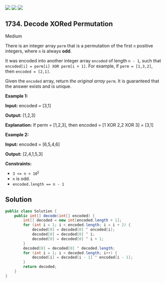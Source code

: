 [![](https://img.shields.io/github/stars/javadev/LeetCode-in-Java?label=Stars&style=flat-square)](https://github.com/javadev/LeetCode-in-Java)
[![](https://img.shields.io/github/forks/javadev/LeetCode-in-Java?label=Fork%20me%20on%20GitHub%20&style=flat-square)](https://github.com/javadev/LeetCode-in-Java/fork)
[![](https://img.shields.io/badge/-LeetCode%20in%20Kotlin-blue?style=flat-square)](https://github.com/javadev/LeetCode-in-Kotlin)

## 1734\. Decode XORed Permutation

Medium

There is an integer array `perm` that is a permutation of the first `n` positive integers, where `n` is always **odd**.

It was encoded into another integer array `encoded` of length `n - 1`, such that `encoded[i] = perm[i] XOR perm[i + 1]`. For example, if `perm = [1,3,2]`, then `encoded = [2,1]`.

Given the `encoded` array, return _the original array_ `perm`. It is guaranteed that the answer exists and is unique.

**Example 1:**

**Input:** encoded = [3,1]

**Output:** [1,2,3]

**Explanation:** If perm = [1,2,3], then encoded = [1 XOR 2,2 XOR 3] = [3,1]

**Example 2:**

**Input:** encoded = [6,5,4,6]

**Output:** [2,4,1,5,3]

**Constraints:**

*   <code>3 <= n < 10<sup>5</sup></code>
*   `n` is odd.
*   `encoded.length == n - 1`

## Solution

```java
public class Solution {
    public int[] decode(int[] encoded) {
        int[] decoded = new int[encoded.length + 1];
        for (int i = 1; i < encoded.length; i = i + 2) {
            decoded[0] = decoded[0] ^ encoded[i];
            decoded[0] = decoded[0] ^ i;
            decoded[0] = decoded[0] ^ i + 1;
        }
        decoded[0] = decoded[0] ^ decoded.length;
        for (int i = 1; i < decoded.length; i++) {
            decoded[i] = decoded[i - 1] ^ encoded[i - 1];
        }
        return decoded;
    }
}
```